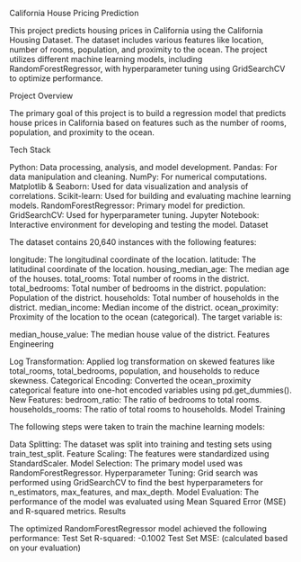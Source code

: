 California House Pricing Prediction

This project predicts housing prices in California using the California Housing Dataset. The dataset includes various features like location, number of rooms, population, and proximity to the ocean. The project utilizes different machine learning models, including RandomForestRegressor, with hyperparameter tuning using GridSearchCV to optimize performance.

Project Overview

The primary goal of this project is to build a regression model that predicts house prices in California based on features such as the number of rooms, population, and proximity to the ocean.

Tech Stack

Python: Data processing, analysis, and model development.
Pandas: For data manipulation and cleaning.
NumPy: For numerical computations.
Matplotlib & Seaborn: Used for data visualization and analysis of correlations.
Scikit-learn:
Used for building and evaluating machine learning models.
RandomForestRegressor: Primary model for prediction.
GridSearchCV: Used for hyperparameter tuning.
Jupyter Notebook: Interactive environment for developing and testing the model.
Dataset

The dataset contains 20,640 instances with the following features:

longitude: The longitudinal coordinate of the location.
latitude: The latitudinal coordinate of the location.
housing_median_age: The median age of the houses.
total_rooms: Total number of rooms in the district.
total_bedrooms: Total number of bedrooms in the district.
population: Population of the district.
households: Total number of households in the district.
median_income: Median income of the district.
ocean_proximity: Proximity of the location to the ocean (categorical).
The target variable is:

median_house_value: The median house value of the district.
Features Engineering

Log Transformation: Applied log transformation on skewed features like total_rooms, total_bedrooms, population, and households to reduce skewness.
Categorical Encoding: Converted the ocean_proximity categorical feature into one-hot encoded variables using pd.get_dummies().
New Features:
bedroom_ratio: The ratio of bedrooms to total rooms.
households_rooms: The ratio of total rooms to households.
Model Training

The following steps were taken to train the machine learning models:

Data Splitting: The dataset was split into training and testing sets using train_test_split.
Feature Scaling: The features were standardized using StandardScaler.
Model Selection: The primary model used was RandomForestRegressor.
Hyperparameter Tuning: Grid search was performed using GridSearchCV to find the best hyperparameters for n_estimators, max_features, and max_depth.
Model Evaluation: The performance of the model was evaluated using Mean Squared Error (MSE) and R-squared metrics.
Results

The optimized RandomForestRegressor model achieved the following performance:
Test Set R-squared: -0.1002
Test Set MSE: (calculated based on your evaluation)
